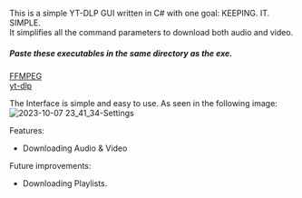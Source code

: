 This is a simple YT-DLP GUI written in C# with one goal: KEEPING. IT. SIMPLE.<br>
It simplifies all the command parameters to download both audio and video.

##### Paste these executables in the same directory as the exe.
[FFMPEG](https://github.com/BtbN/FFmpeg-Builds/releases/download/latest/ffmpeg-master-latest-win64-gpl.zip)<br>
[yt-dlp](https://github.com/yt-dlp/yt-dlp/releases/download/2023.10.07/yt-dlp_win.zip)

The Interface is simple and easy to use. As seen in the following image:
![2023-10-07 23_41_34-Settings](https://github.com/quaatos/YoutubeDownloader/assets/93578678/566b0d0e-88e1-4257-a600-820179879f01)

Features:
  - Downloading Audio & Video 


Future improvements:
  - Downloading Playlists.

